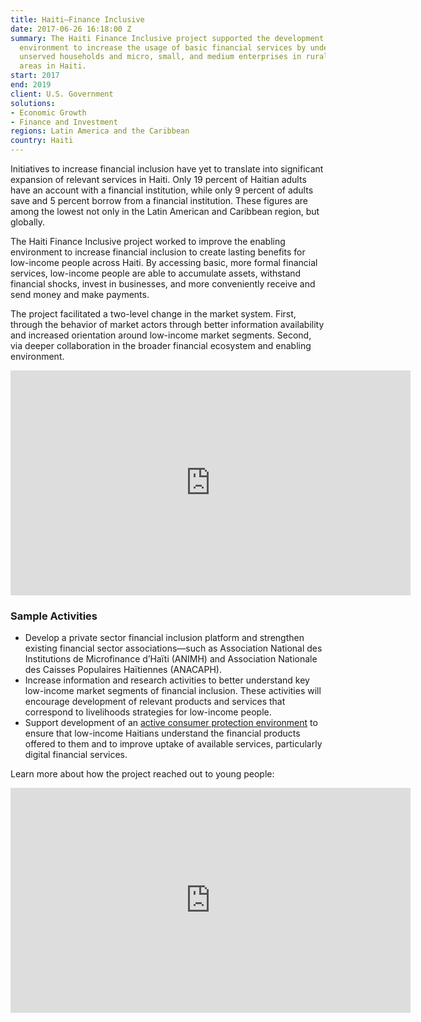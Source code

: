 ```yaml
---
title: Haiti—Finance Inclusive
date: 2017-06-26 16:18:00 Z
summary: The Haiti Finance Inclusive project supported the development of the enabling
  environment to increase the usage of basic financial services by undeserved and
  unserved households and micro, small, and medium enterprises in rural and agricultural
  areas in Haiti.
start: 2017
end: 2019
client: U.S. Government
solutions:
- Economic Growth
- Finance and Investment
regions: Latin America and the Caribbean
country: Haiti
---
```


Initiatives to increase financial inclusion have yet to translate into significant expansion of relevant services in Haiti. Only 19 percent of Haitian adults have an account with a financial institution, while only 9 percent of adults save and 5 percent borrow from a financial institution. These figures are among the lowest not only in the Latin American and Caribbean region, but globally.

The Haiti Finance Inclusive project worked to improve the enabling environment to increase financial inclusion to create lasting benefits for low-income people across Haiti. By accessing basic, more formal financial services, low-income people are able to accumulate assets, withstand financial shocks, invest in businesses, and more conveniently receive and send money and make payments.

The project facilitated a two-level change in the market system. First, through the behavior of market actors through better information availability and increased orientation around low-income market segments. Second, via deeper collaboration in the broader financial ecosystem and enabling environment.

<iframe src="https://player.vimeo.com/video/355104018" width="640" height="360" frameborder="0" allow="autoplay; fullscreen" allowfullscreen></iframe>

### Sample Activities

* Develop a private sector financial inclusion platform and strengthen existing financial sector associations—such as Association National des Institutions de Microfinance d’Haïti (ANIMH) and Association Nationale des Caisses Populaires Haïtiennes (ANACAPH).
* Increase information and research activities to better understand key low-income market segments of financial inclusion. These activities will encourage development of relevant products and services that correspond to livelihoods strategies for low-income people.
* Support development of an [active consumer protection environment](http://finclusionlab.org/blog/measuring-reach-digital-financial-services-haiti) to ensure that low-income Haitians understand the financial products offered to them and to improve uptake of available services, particularly digital financial services.

Learn more about how the project reached out to young people:

<iframe src="https://player.vimeo.com/video/242266763" width="640" height="360" frameborder="0" webkitallowfullscreen mozallowfullscreen allowfullscreen></iframe>

